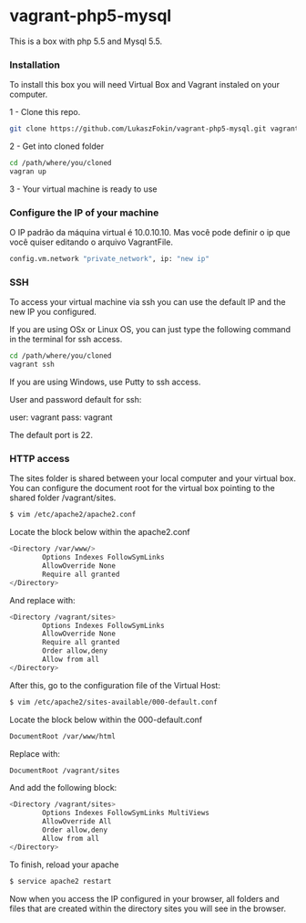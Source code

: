 # vagrant-php5-mysql

This is a box with php 5.5 and Mysql 5.5.

### Installation

To install this box you will need Virtual Box and Vagrant instaled on your computer.

1 - Clone this repo.

```sh
git clone https://github.com/LukaszFokin/vagrant-php5-mysql.git vagrant
```

2 - Get into cloned folder
```sh
cd /path/where/you/cloned
vagran up
```

3 - Your virtual machine is ready to use

### Configure the IP of your machine

O IP padrão da máquina virtual é 10.0.10.10. Mas você pode definir o ip que você quiser editando o arquivo VagrantFile.

```sh
config.vm.network "private_network", ip: "new ip"
```
### SSH

To access your virtual machine via ssh you can use the default IP and the new IP you configured.

If you are using OSx or Linux OS, you can just type the following command in the terminal for ssh access.

```sh
cd /path/where/you/cloned
vagrant ssh
```
If you are using Windows, use Putty to ssh access.

User and password default for ssh:

user: vagrant
pass: vagrant

The default port is 22.

### HTTP access

The sites folder is shared between your local computer and your virtual box. You can configure the document root for the virtual box pointing to the shared folder /vagrant/sites.

```sh
$ vim /etc/apache2/apache2.conf
```

Locate the block below within the apache2.conf

```sh
<Directory /var/www/>
        Options Indexes FollowSymLinks
        AllowOverride None
        Require all granted
</Directory>
```

And replace with:

```sh
<Directory /vagrant/sites>
        Options Indexes FollowSymLinks
        AllowOverride None
        Require all granted
        Order allow,deny
        Allow from all
</Directory>
```

After this, go to the configuration file of the Virtual Host:
```sh
$ vim /etc/apache2/sites-available/000-default.conf
```

Locate the block below within the 000-default.conf
```sh
DocumentRoot /var/www/html
```

Replace with:
```sh
DocumentRoot /vagrant/sites
```

And add the following block:
```sh
<Directory /vagrant/sites>
        Options Indexes FollowSymLinks MultiViews
        AllowOverride All
        Order allow,deny
        Allow from all
</Directory>

```

To finish, reload your apache

```sh
$ service apache2 restart
```

Now when you access the IP configured in your browser, all folders and files that are created within the directory sites you will see in the browser.

